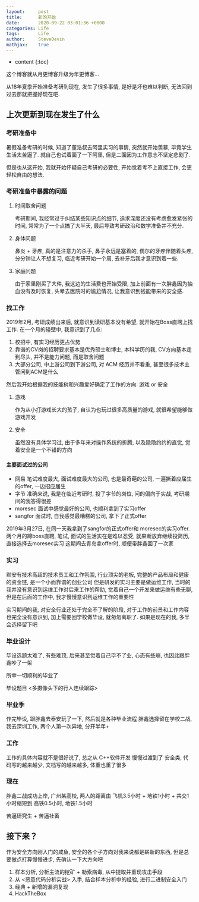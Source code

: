 ```yaml
---
layout:     post
title:      新的开始
date:       2020-09-22 03:01:36 +0800
categories: Life
tags:       Life
author:     SteveDevin
mathjax:    true
---
```

* content
{:toc}


这个博客就从月更博客升级为年更博客...

从18年夏季开始准备考研到现在, 发生了很多事情, 是好是坏也难以判断, 无法回到过去那就把握好现在吧.



## 上次更新到现在发生了什么

### 考研准备中

暑假准备考研的时候, 知道了董浩叔去阿里实习的事情, 突然就开始羡慕, 毕竟学生生活太苦逼了. 就自己也试着面了一下阿里, 但是二面因为工作意志不坚定悲剧了.

但是也从这开始, 我就开始怀疑自己考研的必要性, 开始觉着考不上直接工作, 会更轻松自由的想法.

### 考研准备中暴露的问题

1. 时间取舍问题

    考研期间, 我经常过于纠结某些知识点的细节, 追求深度还没有考虑愈发紧张的时间, 常常为了一个点搞了大半天, 最后导致考研政治和数学准备并不充分.
    
2. 身体问题
    
    鼻炎 + 牙疼, 真的是注意力的杀手, 鼻子永远是塞着的, 偶尔的牙疼伴随着头疼, 分分钟让人不想复习, 临近考研开始一个周, 去补牙后我才意识到着一些.
    
3. 家庭问题

    由于家里刚买了大件, 我这边的生活费也开始受限, 加上前面有一次胖鑫因为抽血没有及时恢复, 头晕去医院时的尴尬情况, 让我意识到钱能带来的安全感.


### 找工作
2019年2月, 考研成绩出来后, 就意识到读研基本没有希望, 就开始在Boss直聘上找工作. 
在一个月的碰壁中, 我意识到了几点:

1. 校招中, 有实习经历更占优势
2. 靠谱的CV岗的招聘要求基本是优秀硕士和博士, 本科学历的我, CV方向基本走到尽头, 并不是能力问题, 而是取舍问题
3. 大部分公司, 中上游公司到下游公司, 对 ACM 经历并不看重, 甚至很多技术主管问到ACM是什么

然后我开始根据我的技能树和兴趣爱好确定了工作的方向: 游戏 or 安全

1. 游戏
    
    作为从小打游戏长大的孩子, 自认为也玩过很多高质量的游戏, 就很希望能够做游戏开发
    
2. 安全
    
    虽然没有具体学习过, 由于多年来对操作系统的折腾, 以及隐隐约约的直觉, 觉着安全是一个不错的方向
    
#### 主要面试过的公司

- 网易 笔试难度最大, 面试难度最大的公司, 也是最奇葩的公司, 一遍撕着应届生的offer, 一边招应届生
- 字节 准确来说, 我是在临近考研时, 投了字节的岗位, 问的偏向于实战, 考研期间的我答得很差
- moresec 面试中感觉最好的公司, 也顺利拿到了实习offer
- sangfor 面试时, 自我感觉最糟糕的公司, 拿下了正式offer

2019年3月27日, 在同一天我拿到了sangfor的正式offer和 moresec的实习offer.
两个月的蹲boss直聘, 笔试, 面试的生活实在是难以忍受, 就果断放弃继续投简历, 直接选择去moresec实习
这期间去青岛拿offer时, 顺便带胖鑫回了一次家

### 实习

默安有技术高超的技术员工和工作氛围, 行业顶尖的老板, 完整的产品布局和健康的资金链, 是一个小而靠谱的创业公司
但是研发的实习主要是做运维工作, 当时的我并没有意识到运维工作对后来工作的帮助, 觉着自己一个开发来做运维有些无聊, 但是在后面的工作中, 我才慢慢意识到运维工作的重要性

实习期间的我, 对安全行业还处于完全不了解的阶段, 对于工作的前景和工作内容也完全没有意识到, 加上需要回学校做毕设, 就匆匆离职了.
如果是现在的我, 多半会选择留下吧

### 毕业设计

毕设选题太难了, 有些难顶, 后来甚至觉着自己毕不了业, 心态有些崩, 也因此跟胖鑫吵了一架

所幸一切顺利的毕业了

毕设题目 <多摄像头下的行人连续跟踪>

### 毕业季

作完毕设, 跟胖鑫去泰安玩了一下, 然后就是各种毕业流程
胖鑫选择留在学校二战, 我去深圳工作, 两个人第一次异地, 分开半年+

### 工作

工作的具体内容就不是很好说了, 总之从 C++软件开发 慢慢过渡到了 安全类, 代码写的越来越少, 文档写的越来越多, 体重也重了很多

### 现在

胖鑫二战成功上岸, 广州某高校, 两人的距离由 飞机3.5小时 + 地铁1小时 + 共交1小时缩短到 高铁0.5小时, 地铁1.5小时

苦逼研究生 + 苦逼社畜


## 接下来？

作为安全方向刚入门的咸鱼, 安全的各个子方向对我来说都是崭新的东西, 但是总要做点打算慢慢进步, 先确认一下大方向吧

1. 样本分析, 分析主流的挖矿 + 勒索病毒, 从中提取并重现攻击手段
2. 从 <恶意代码分析实战> 入手, 结合样本分析中的经验, 进行二进制安全入门
3. 经典 + 新增的漏洞复现
4. HackTheBox
